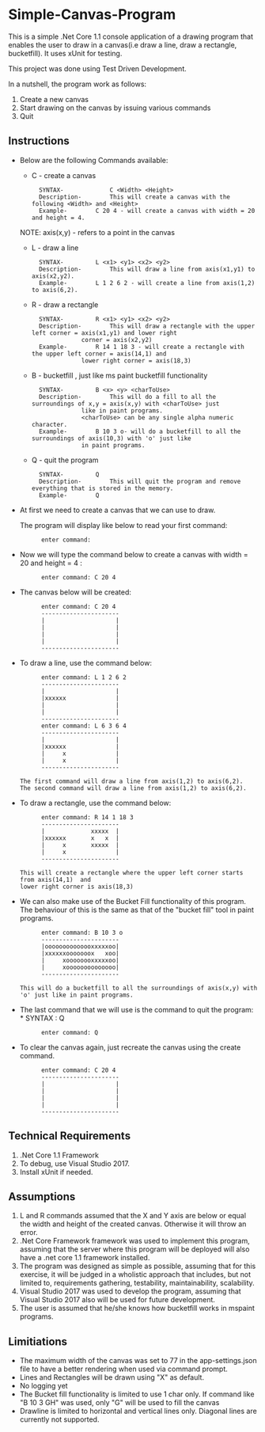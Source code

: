 # Simple-Canvas-Program
This is a simple .Net Core 1.1 console application of a drawing program that enables the user to draw
in a canvas(i.e draw a line, draw a rectangle, bucketfill). It uses xUnit for testing. 

This project was done using Test Driven Development.

In a nutshell, the program work as follows:
 1. Create a new canvas
 2. Start drawing on the canvas by issuing various commands
 3. Quit
 
## Instructions 
* Below are the following Commands available:
	
	* C - create a canvas
	
			SYNTAX-		        C <Width> <Height>	
			Description-		This will create a canvas with the following <Width> and <Height>	
			Example-		C 20 4 - will create a canvas with width = 20 and height = 4.
			
	NOTE: axis(x,y) - refers to a point in the canvas
	
	* L - draw a line
	
			SYNTAX-			L <x1> <y1> <x2> <y2>		
			Description-		This will draw a line from axis(x1,y1) to axis(x2,y2).
			Example-		L 1 2 6 2 - will create a line from axis(1,2) to axis(6,2).
			
	* R - draw a rectangle
	
			SYNTAX-			R <x1> <y1> <x2> <y2>
			Description-		This will draw a rectangle with the upper left corner = axis(x1,y1) and lower right 
						corner = axis(x2,y2)
			Example-		R 14 1 18 3 - will create a rectangle with the upper left corner = axis(14,1) and 
						lower right corner = axis(18,3)		
			
	* B - bucketfill , just like ms paint bucketfill functionality
	
			SYNTAX-			B <x> <y> <charToUse>
			Description-		This will do a fill to all the surroundings of x,y = axis(x,y) with <charToUse> just
						like in paint programs. 
						<charToUse> can be any single alpha numeric character.
			Example-		B 10 3 o- will do a bucketfill to all the surroundings of axis(10,3) with 'o' just like
						in paint programs.
	* Q - quit the program
	
			SYNTAX- 		Q
			Description-		This will quit the program and remove everything that is stored in the memory.
			Example-		Q
	
* At first we need to create a canvas that we can use to draw. 

  The program will display like below to read your first command:
  
            enter command:
  
* Now we will type the command below to create a canvas with width = 20 and height = 4 :
            
            enter command: C 20 4
     
* The canvas below will be created:

            enter command: C 20 4
            ----------------------
            |                    |
            |                    |
            |                    |
            |                    |
            ----------------------
* To draw a line, use the command below:  
      
            enter command: L 1 2 6 2
            ----------------------
            |                    |
            |xxxxxx              |
            |                    |
            |                    |
            ----------------------
            enter command: L 6 3 6 4
            ----------------------
            |                    |
            |xxxxxx              |
            |     x              |
            |     x              |
            ----------------------
      
      The first command will draw a line from axis(1,2) to axis(6,2).
      The second command will draw a line from axis(1,2) to axis(6,2).
    
* To draw a rectangle, use the command below:

            enter command: R 14 1 18 3
            ----------------------
            |             xxxxx  |
            |xxxxxx       x   x  |
            |     x       xxxxx  |
            |     x              |
            ----------------------
            
      This will create a rectangle where the upper left corner starts from axis(14,1)  and 
      lower right corner is axis(18,3)
      
* We can also make use of the Bucket Fill functionality of this program.  The behaviour of this is the same as that of the "bucket fill" tool in paint
  programs.
        
            enter command: B 10 3 o
            ----------------------
            |oooooooooooooxxxxxoo|
            |xxxxxxooooooox   xoo|
            |     xoooooooxxxxxoo|
            |     xoooooooooooooo|
            ----------------------
            
      This will do a bucketfill to all the surroundings of axis(x,y) with 'o' just like in paint programs. 
      
* The last command that we will use is the command to quit the program:
      * SYNTAX : Q
      
            enter command: Q
            
* To clear the canvas again, just recreate the canvas using the create command.

			enter command: C 20 4
            ----------------------
            |                    |
            |                    |
            |                    |
            |                    |
            ----------------------
## Technical Requirements
  1. .Net Core 1.1 Framework
  2. To debug, use Visual Studio 2017.
  3. Install xUnit if needed.

## Assumptions
  1. L and R commands assumed that the X and Y axis are below or equal the width and height of the created canvas. Otherwise it will throw an error.
  2. .Net Core Framework framework was used to implement this program, assuming that the server where this program will be deployed will also have a .net core 1.1 framework installed.
  3. The program was designed as simple as possible, assuming that for this exercise, it will be judged in a wholistic approach  that includes, but not limited to, requirements gathering, testability, maintainability, scalability.
  4. Visual Studio 2017 was used to develop the program, assuming that Visual Studio 2017 also will be used for future development.
  5. The user is assumed that he/she knows how bucketfill works in mspaint programs.
  
## Limitiations
 * The maximum width of the canvas was set to 77 in the app-settings.json file to have a better rendering when used via command prompt.
 * Lines and Rectangles will be drawn using "X" as default.
 * No logging yet
 * The Bucket fill functionality is limited to use 1 char only. If command like "B 10 3 GH" was used, only "G" will be used to fill the canvas
 * Drawline is limited to horizontal and vertical lines only. Diagonal lines are currently not supported.
